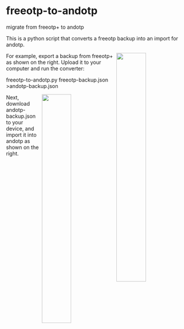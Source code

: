 # freeotp-to-andotp
migrate from freeotp+ to andotp

This is a python script that converts a freeotp backup into an
import for andotp.

<img
src="https://raw.githubusercontent.com/rich-murphey/freeotp-to-andotp/master/doc/freeotp_export_screenshot.gif"
width="40%" align="right"> For example, export a backup from freeotp+ as shown on the
right. Upload it to your computer and run the converter:

freeotp-to-andotp.py freeotp-backup.json >andotp-backup.json

<img
src="https://raw.githubusercontent.com/rich-murphey/freeotp-to-andotp/master/doc/andotp-backup-screenshot.gif"
width="40%" align="right"> 
Next, download andotp-backup.json to your device, and import it
into andotp as shown on the right.
